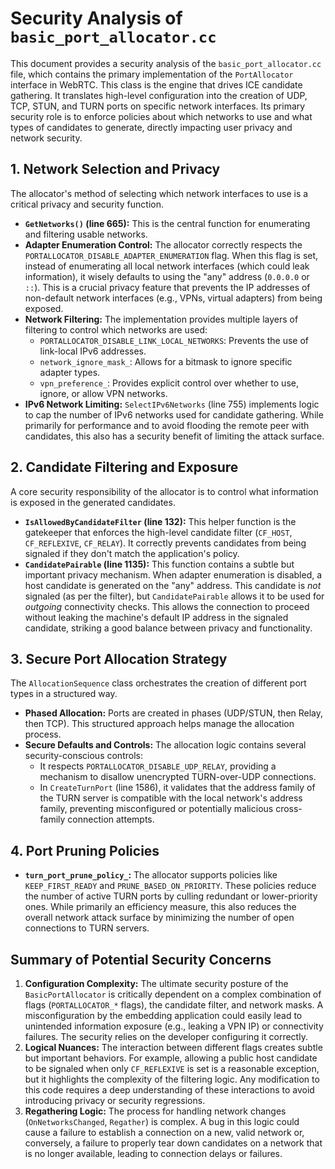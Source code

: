 # Security Analysis of `basic_port_allocator.cc`

This document provides a security analysis of the `basic_port_allocator.cc` file, which contains the primary implementation of the `PortAllocator` interface in WebRTC. This class is the engine that drives ICE candidate gathering. It translates high-level configuration into the creation of UDP, TCP, STUN, and TURN ports on specific network interfaces. Its primary security role is to enforce policies about which networks to use and what types of candidates to generate, directly impacting user privacy and network security.

## 1. Network Selection and Privacy

The allocator's method of selecting which network interfaces to use is a critical privacy and security function.

- **`GetNetworks()` (line 665):** This is the central function for enumerating and filtering usable networks.
- **Adapter Enumeration Control:** The allocator correctly respects the `PORTALLOCATOR_DISABLE_ADAPTER_ENUMERATION` flag. When this flag is set, instead of enumerating all local network interfaces (which could leak information), it wisely defaults to using the "any" address (`0.0.0.0` or `::`). This is a crucial privacy feature that prevents the IP addresses of non-default network interfaces (e.g., VPNs, virtual adapters) from being exposed.
- **Network Filtering:** The implementation provides multiple layers of filtering to control which networks are used:
    - `PORTALLOCATOR_DISABLE_LINK_LOCAL_NETWORKS`: Prevents the use of link-local IPv6 addresses.
    - `network_ignore_mask_`: Allows for a bitmask to ignore specific adapter types.
    - `vpn_preference_`: Provides explicit control over whether to use, ignore, or allow VPN networks.
- **IPv6 Network Limiting:** `SelectIPv6Networks` (line 755) implements logic to cap the number of IPv6 networks used for candidate gathering. While primarily for performance and to avoid flooding the remote peer with candidates, this also has a security benefit of limiting the attack surface.

## 2. Candidate Filtering and Exposure

A core security responsibility of the allocator is to control what information is exposed in the generated candidates.

- **`IsAllowedByCandidateFilter` (line 132):** This helper function is the gatekeeper that enforces the high-level candidate filter (`CF_HOST`, `CF_REFLEXIVE`, `CF_RELAY`). It correctly prevents candidates from being signaled if they don't match the application's policy.
- **`CandidatePairable` (line 1135):** This function contains a subtle but important privacy mechanism. When adapter enumeration is disabled, a host candidate is generated on the "any" address. This candidate is *not* signaled (as per the filter), but `CandidatePairable` allows it to be used for *outgoing* connectivity checks. This allows the connection to proceed without leaking the machine's default IP address in the signaled candidate, striking a good balance between privacy and functionality.

## 3. Secure Port Allocation Strategy

The `AllocationSequence` class orchestrates the creation of different port types in a structured way.

- **Phased Allocation:** Ports are created in phases (UDP/STUN, then Relay, then TCP). This structured approach helps manage the allocation process.
- **Secure Defaults and Controls:** The allocation logic contains several security-conscious controls:
  - It respects `PORTALLOCATOR_DISABLE_UDP_RELAY`, providing a mechanism to disallow unencrypted TURN-over-UDP connections.
  - In `CreateTurnPort` (line 1586), it validates that the address family of the TURN server is compatible with the local network's address family, preventing misconfigured or potentially malicious cross-family connection attempts.

## 4. Port Pruning Policies

- **`turn_port_prune_policy_`:** The allocator supports policies like `KEEP_FIRST_READY` and `PRUNE_BASED_ON_PRIORITY`. These policies reduce the number of active TURN ports by culling redundant or lower-priority ones. While primarily an efficiency measure, this also reduces the overall network attack surface by minimizing the number of open connections to TURN servers.

## Summary of Potential Security Concerns

1.  **Configuration Complexity:** The ultimate security posture of the `BasicPortAllocator` is critically dependent on a complex combination of flags (`PORTALLOCATOR_*` flags), the candidate filter, and network masks. A misconfiguration by the embedding application could easily lead to unintended information exposure (e.g., leaking a VPN IP) or connectivity failures. The security relies on the developer configuring it correctly.
2.  **Logical Nuances:** The interaction between different flags creates subtle but important behaviors. For example, allowing a public host candidate to be signaled when only `CF_REFLEXIVE` is set is a reasonable exception, but it highlights the complexity of the filtering logic. Any modification to this code requires a deep understanding of these interactions to avoid introducing privacy or security regressions.
3.  **Regathering Logic:** The process for handling network changes (`OnNetworksChanged`, `Regather`) is complex. A bug in this logic could cause a failure to establish a connection on a new, valid network or, conversely, a failure to properly tear down candidates on a network that is no longer available, leading to connection delays or failures.
